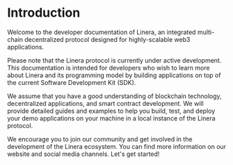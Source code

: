 # Introduction

Welcome to the developer documentation of Linera, an integrated multi-chain decentralized
protocol designed for highly-scalable web3 applications.

Please note that the Linera protocol is currently under active development. This
documentation is intended for developers who wish to learn more about Linera and its
programming model by building applications on top of the current Software Development Kit
(SDK).

We assume that you have a good understanding of blockchain technology, decentralized
applications, and smart contract development. We will provide detailed guides and examples
to help you build, test, and deploy your demo applications on your machine in a local
instance of the Linera protocol.

We encourage you to join our community and get involved in the development of the Linera
ecosystem. You can find more information on our website and social media channels. Let's
get started!
